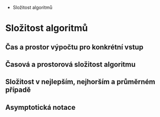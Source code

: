 - Složitost algoritmů

# Složitost algoritmů

## Čas a prostor výpočtu pro konkrétní vstup

## Časová a prostorová složitost algoritmu

## Složitost v nejlepším, nejhorším a průměrném případě

## Asymptotická notace
